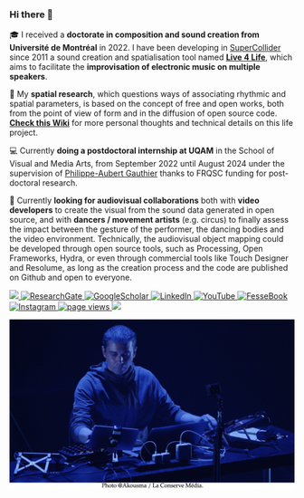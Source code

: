 ### Hi there 👋 

<!--
**Xon77/Xon77** is a ✨ _special_ ✨ repository because its `README.md` (this file) appears on your GitHub profile.

&nbsp;&nbsp; 
![Profile View Counter](https://komarev.com/ghpvc/?username=Xon77)
Here are some ideas to get you started:

- 🔭 I’m currently working on ...
- 🌱 I’m currently learning ...
- 👯 I’m looking to collaborate on ...
- 🤔 I’m looking for help with ...
- 💬 Ask me about ...
- 📫 How to reach me: ...
- 😄 Pronouns: ...
- ⚡ Fun fact: ...
-->

🎓 I received a **doctorate in composition and sound creation from Université de Montréal** in 2022. I have been developing in [SuperCollider](https://supercollider.github.io) since 2011 a sound creation and spatialisation tool named **[Live 4 Life](https://github.com/Xon77/Live4Life)**, which aims to facilitate the **improvisation of electronic music on multiple speakers**. 

🔭 My **spatial research**, which questions ways of associating rhythmic and spatial parameters, is based on the concept of free and open works, both from the point of view of form and in the diffusion of open source code. **[Check this Wiki](https://github.com/Xon77/Live4Life/wiki)** for more personal thoughts and technical details on this life project.

💻 Currently **doing a postdoctoral internship at UQAM** in the School of Visual and Media Arts, from September 2022 until August 2024 under the supervision of [Philippe-Aubert Gauthier](https://github.com/pagauthier) thanks to FRQSC funding for post-doctoral research.

👯 Currently **looking for audiovisual collaborations** both with **video developers** to create the visual from the sound data generated in open source, and with **dancers / movement artists** (e.g. circus) to finally assess the impact between the gesture of the performer, the dancing bodies and the video environment. Technically, the audiovisual object mapping could be developed through open source tools, such as Processing, Open Frameworks, Hydra, or even through commercial tools like Touch Designer and Resolume, as long as the creation process and the code are published on Github and open to everyone.

<a href="https://github.com/Xon77/Xon77/blob/main/Docs/CL%20-%20Resume%202022.pdf">
    <img src="https://img.shields.io/badge/PDF-CV-red?style=flat-square&logo=adobe">
</a>
<a href='https://www.researchgate.net/profile/Christophe-Lengele' target="_blank">
    <img alt='ResearchGate' src='https://img.shields.io/badge/Research_Gate-00CCBB.svg?&style=flat&logo=ResearchGate&logoColor=white'>
</a>
<a href='https://scholar.google.com/citations?user=ejcaJWgAAAAJ&hl=fr&oi=ao' target="_blank">
    <img alt='GoogleScholar' src='https://img.shields.io/badge/Scholar-100000?style=flat&logo=GoogleScholar&logoColor=white&&color=0181FF'>
</a>
<a href='https://www.linkedin.com/in/christophe-lengelé/' target="_blank">
    <img alt='LinkedIn' src='https://img.shields.io/badge/LinkedIn-0077B5?style=flat&logo=linkedin&logoColor=white'>
</a>
<a href='https://www.youtube.com/channel/UCOv5kb3IQBmgyOQPu5DOZ4g' target="_blank">
    <img alt='YouTube' src='https://img.shields.io/badge/YouTube-FF0000?style=flat&logo=youtube&logoColor=white'>
</a>
<!--
<a href='?' target="_blank">
    <img alt='SoundCloud' src='https://img.shields.io/badge/SoundCloud-FF3300?style=flat&logo=soundcloud&logoColor=white'>
</a>
-->
<a href='https://www.facebook.com/christophe.lengele.1' target="_blank">
    <img alt='FesseBook' src='https://img.shields.io/badge/Facebook-1877F2?style=flat&logo=facebook&logoColor=white'>
</a>
<a href='https://www.instagram.com/christophexon' target="_blank">
    <img alt='Instagram' src='https://img.shields.io/badge/Instagram-E4405F?style=flat&logo=instagram&logoColor=white'>
</a>
 <a href="https://github.com/Xon77">
    <img src="https://komarev.com/ghpvc/?username=Xon77" alt="page views" />
</a>
<a href="https://github.com/Xon77">
<img src="https://img.shields.io/badge/dynamic/json?style=flat&logo=github&label=GitHub%20Stars&style=for-the-badge&query=%24.stars&url=https://api.github-star-counter.workers.dev/user/Xon77" />
</a>


![Cover](https://github.com/Xon77/Xon77/blob/main/Images/XonAkousmaS.png)
 
